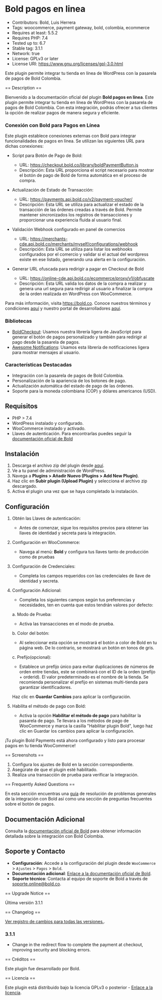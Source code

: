 # Bold pagos en linea

- Contributors: Bold, Luis Herrera
- Tags: woocommerce, payment gateway, bold, colombia, ecommerce
- Requires at least: 5.5.2
- Requires PHP: 7.4
- Tested up to: 6.7
- Stable tag: 3.1.1
- Network: true
- License: GPLv3 or later
- License URI: https://www.gnu.org/licenses/gpl-3.0.html

Este plugin permite integrar tu tienda en línea de WordPress con la pasarela de pagos de Bold Colombia.

== Description ==

Bienvenido a la documentación oficial del plugin **Bold pagos en línea**. Este plugin permite integrar tu tienda en línea de WordPress con la pasarela de pagos de Bold Colombia. Con esta integración, podrás ofrecer a tus clientes la opción de realizar pagos de manera segura y eficiente.

### Conexión con Bold para Pagos en Línea

Este plugin establece conexiones externas con Bold para integrar funcionalidades de pagos en línea. Se utilizan las siguientes URL para dichas conexiones:

- Script para Botón de Pago de Bold:
  - URL: https://checkout.bold.co/library/boldPaymentButton.js
  - Descripción: Esta URL proporciona el script necesario para mostrar el botón de pago de Bold de forma automática en el proceso de compra.

- Actualización de Estado de Transacción:
  - URL: https://payments.api.bold.co/v2/payment-voucher/
  - Descripción: Esta URL se utiliza para actualizar el estado de la transacción de las órdenes creadas a través de Bold. Permite mantener sincronizados los registros de transacciones y proporcionar una experiencia fluida al usuario final.

- Validación Webhook configurado en panel de comercios
   - URL: https://merchants-cde.api.bold.co/merchants/myself/configurations/webhook
   - Descripción: Esta URL se utiliza para listar los webhooks configurados por el comercio y validar si el actual del wordpress existe en ese listado, generando una alerta en la configuración.

- Generar URL ofuscada para redirigir a pagar en Checkout de Bold
   - URL: https://online-cde.api.bold.co/ecommerce/proxy/v1/obfuscate
   - Descripción: Esta URL valida los datos de la compra a realizar y genera una url segura para redirigir al usuario a finalizar la compra de la orden realizada en WordPress con WooCommerce.

Para más información, visita https://bold.co. Conoce nuestros términos y condiciones [aquí](https://bold.co/legal) y nuestro portal de desarrolladores [aquí](https://developers.bold.co).

### Bibliotecas
- [BoldCheckout](https://developers.bold.co/pagos-en-linea/boton-de-pagos/integracion-manual/integracion-personalizada): Usamos nuestra librería ligera de JavaScript para generar el botón de pagos personalizado y también para redirigir al pago desde la pasarela de pagos.
- [Awesome Notifications](https://github.com/f3oall/awesome-notifications): Usamos esta librería de notificaciones ligera para mostrar mensajes al usuario.

### Características Destacadas

- Integración con la pasarela de pagos de Bold Colombia.
- Personalización de la apariencia de los botones de pago.
- Actualización automática del estado de pago de las órdenes.
- Soporte para la moneda colombiana (COP) y dólares americanos (USD).

## Requisitos

- PHP > 7.4
- WordPress instalado y configurado.
- WooCommerce instalado y activado.
- Llaves de autenticación. Para encontrarlas puedes seguir la [documentación oficial de Bold](https://developers.bold.co/pagos-en-linea/llaves-de-integracion)

## Instalación

1. Descarga el archivo zip del plugin desde [aquí](https://developers.bold.co/pagos-en-linea/boton-de-pagos/plugins/wordpress).
2. Ve a tu panel de administración de WordPress.
3. Navega a **Plugins > Añadir Nuevo (Plugins > Add New Plugin)**.
4. Haz clic en **Subir plugin (Upload Plugin)** y selecciona el archivo zip descargado.
5. Activa el plugin una vez que se haya completado la instalación.

## Configuración

1. Obtén las Llaves de autenticación:
   - Antes de comenzar, sigue los requisitos previos para obtener las llaves de identidad y secreta para la integración.
2. Configuración en WooCommerce:
   - Navega al menú: **Bold** y configura tus llaves tanto de producción como de pruebas
3. Configuración de Credenciales:
   - Completa los campos requeridos con las credenciales de llave de identidad y secreta.
4. Configuración Adicional:

   - Completa los siguientes campos según tus preferencias y necesidades, ten en cuenta que estos tendrán valores por defecto:

   a. Modo de Prueba:

   - Activa las transacciones en el modo de prueba.

   b. Color del botón:

   - Al seleccionar esta opción se mostrará el botón a color de Bold en tu página web. De lo contrario, se mostrará un botón en tonos de gris.

   c. Prefijo(opcional):

   - Establece un prefijo único para evitar duplicaciones de números de orden entre tiendas, este se combinará con el ID de la orden (prefijo + orderid). El valor predeterminado es el nombre de la tienda. Se recomienda personalizar el prefijo en sistemas multi-tienda para garantizar identificadores.

    Haz clic en **Guardar Cambios** para aplicar la configuración.

5. Habilita el método de pago con Bold:
   - Activa la opción **Habilitar el método de pago** para habilitar la pasarela de pago. Te llevara a los métodos de pago de WooCommerce y marca la casilla "Habilitar plugin Bold", luego haz clic en Guardar los cambios para aplicar la configuración.

¡Tu plugin Bold Payments está ahora configurado y listo para procesar pagos en tu tienda WooCommerce!

== Screenshots ==

1. Configura los ajustes de Bold en la sección correspondiente.
2. Asegúrate de que el plugin esté habilitado.
3. Realiza una transacción de prueba para verificar la integración.

== Frequently Asked Questions ==

En esta sección encuentras una [guía](https://developers.bold.co/pagos-en-linea/boton-de-pagos/dudas-integracion) de resolución de problemas generales de la integración con Bold así como una sección de preguntas frecuentes sobre el botón de pagos.

## Documentación Adicional

Consulta la [documentación oficial de Bold](https://developers.bold.co/pagos-en-linea) para obtener información detallada sobre la integración con Bold Colombia.

## Soporte y Contacto

- **Configuración**: Accede a la configuración del plugin desde `WooCommerce` > `Ajustes` > `Pagos` > `Bold`.
- **Documentación adicional**: [Enlace a la documentación oficial de Bold](https://developers.bold.co/pagos-en-linea).
- **Soporte técnico**: Contacta al equipo de soporte de Bold a través de [soporte.online@bold.co](mailto:soporte.online@bold.co).

== Upgrade Notice ==

Última versión 3.1.1

== Changelog ==

[Ver registro de cambios para todas las versiones.](CHANGELOG.md).

### 3.1.1

- Change in the redirect flow to complete the payment at checkout, improving security and blocking errors.

== Créditos ==

Este plugin fue desarrollado por Bold.

== Licencia ==

Este plugin está distribuido bajo la licencia GPLv3 o posterior - [Enlace a la licencia](https://www.gnu.org/licenses/gpl-3.0.html).
